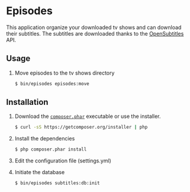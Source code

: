 Episodes
========

This application organize your downloaded tv shows and can download their subtitles.
The subtitles are downloaded thanks to the [OpenSubtitles](http://www.opensubtitles.org/) API.

## Usage
1. Move episodes to the tv shows directory

    ``` sh
    $ bin/episodes episodes:move
    ```

## Installation
1. Download the [`composer.phar`](https://getcomposer.org/composer.phar) executable or use the installer.

    ``` sh
    $ curl -sS https://getcomposer.org/installer | php
    ```

2. Install the dependencies

    ``` sh
    $ php composer.phar install
    ```

3. Edit the configuration file (settings.yml)

4. Initiate the database

    ``` sh
    $ bin/episodes subtitles:db:init
    ```
